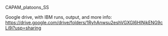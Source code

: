 CAPAM_platoons_SS

Google drive, with IBM runs, output, and more info: https://drive.google.com/drive/folders/1RyhAnwsu2eshVGXGI6HlNjkENG9cLi9i?usp=sharing
